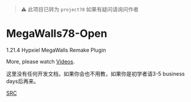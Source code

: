 > ⚠ 此项目已转为 `project78`
> 如果有疑问请询问作者

# MegaWalls78-Open
1.21.4 Hypxiel MegaWalls Remake Plugin

More, please watch [Videos](https://space.bilibili.com/386919430/channel/collectiondetail?sid=3482643).

这里没有任何开发文档，如果你会也不用教，如果你是初学者请3-5 business days后再来。

[SRC](https://github.com/sucj/MegaWalls78)
